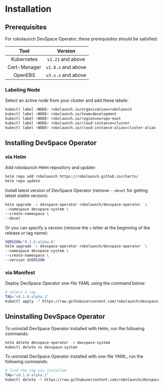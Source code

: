 # Installation

## Prerequisites

For robolaunch DevSpace Operator, these prerequisites should be satisfied:

|     Tool     |       Version      |
|:------------:|:------------------:|
|  Kubernetes  |  `v1.21` and above |
| Cert-Manager | `v1.8.x` and above |
|    OpenEBS   | `v3.x.x` and above |

### Labeling Node

Select an active node from your cluster and add these labels:

```bash
kubectl label <NODE> robolaunch.io/organization=robolaunch
kubectl label <NODE> robolaunch.io/team=development
kubectl label <NODE> robolaunch.io/region=europe-east
kubectl label <NODE> robolaunch.io/cloud-instance=cluster
kubectl label <NODE> robolaunch.io/cloud-instance-alias=cluster-alias
```

## Installing DevSpace Operator

### via Helm

Add robolaunch Helm repository and update:

```bash
helm repo add robolaunch https://robolaunch.github.io/charts/
helm repo update
```

Install latest version of DevSpace Operator (remove `--devel` for getting latest stable version):

```bash
helm upgrade -i devspace-operator robolaunch/devspace-operator  \
--namespace devspace-system \
--create-namespace \
--devel
```

Or you can specify a version (remove the `v` letter at the beginning of the release or tag name):

```bash
VERSION="0.2.5-alpha.6"
helm upgrade -i devspace-operator robolaunch/devspace-operator  \
--namespace devspace-system \
--create-namespace \
--version $VERSION
```

### via Manifest

Deploy DevSpace Operator one-file YAML using the command below:

```bash
# select a tag
TAG="v0.1.0-alpha.1"
kubectl apply -f https://raw.githubusercontent.com/robolaunch/devspace-operator/$TAG/hack/deploy/manifests/devspace_operator.yaml
```

## Uninstalling DevSpace Operator

To uninstall DevSpace Operator installed with Helm, run the following commands:

```bash
helm delete devspace-operator -n devspace-system
kubectl delete ns devspace-system
```

To uninstall DevSpace Operator installed with one-file YAML, run the following commands:
```bash
# find the tag you installed
TAG="v0.1.0-alpha.1"
kubectl delete -f https://raw.githubusercontent.com/robolaunch/devspace-operator/$TAG/hack/deploy/manifests/devspace_operator.yaml
```